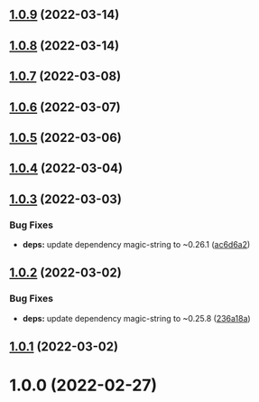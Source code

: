 ## [1.0.9](https://github.com/donmahallem/rollup-plugin-shebang/compare/v1.0.8...v1.0.9) (2022-03-14)

## [1.0.8](https://github.com/donmahallem/rollup-plugin-shebang/compare/v1.0.7...v1.0.8) (2022-03-14)

## [1.0.7](https://github.com/donmahallem/rollup-plugin-shebang/compare/v1.0.6...v1.0.7) (2022-03-08)

## [1.0.6](https://github.com/donmahallem/rollup-plugin-shebang/compare/v1.0.5...v1.0.6) (2022-03-07)

## [1.0.5](https://github.com/donmahallem/rollup-plugin-shebang/compare/v1.0.4...v1.0.5) (2022-03-06)

## [1.0.4](https://github.com/donmahallem/rollup-plugin-shebang/compare/v1.0.3...v1.0.4) (2022-03-04)

## [1.0.3](https://github.com/donmahallem/rollup-plugin-shebang/compare/v1.0.2...v1.0.3) (2022-03-03)


### Bug Fixes

* **deps:** update dependency magic-string to ~0.26.1 ([ac6d6a2](https://github.com/donmahallem/rollup-plugin-shebang/commit/ac6d6a20e1454800ed0e6d6767477a543f5d72d1))

## [1.0.2](https://github.com/donmahallem/rollup-plugin-shebang/compare/v1.0.1...v1.0.2) (2022-03-02)


### Bug Fixes

* **deps:** update dependency magic-string to ~0.25.8 ([236a18a](https://github.com/donmahallem/rollup-plugin-shebang/commit/236a18acbecdb9fd70c27edf1da53eaa11357b6b))

## [1.0.1](https://github.com/donmahallem/rollup-plugin-shebang/compare/v1.0.0...v1.0.1) (2022-03-02)

# 1.0.0 (2022-02-27)
